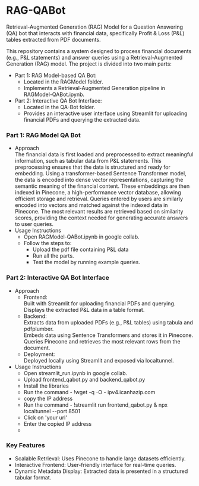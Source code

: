 # RAG-QABot
Retrieval-Augmented Generation (RAG) Model for a Question Answering (QA) bot that interacts with financial data, specifically Profit &amp; Loss (P&amp;L) tables extracted from PDF documents.

This repository contains a system designed to process financial documents (e.g., P&L statements) and answer queries using a Retrieval-Augmented Generation (RAG) model. The project is divided into two main parts:

- Part 1: RAG Model-based QA Bot:
  - Located in the RAGModel folder.
  - Implements a Retrieval-Augmented Generation pipeline in RAGModel-QABot.ipynb.
- Part 2: Interactive QA Bot Interface:
  - Located in the QA-Bot folder.
  - Provides an interactive user interface using Streamlit for uploading financial PDFs and querying the extracted data.

### Part 1: RAG Model QA Bot
- Approach <br>
  The financial data is first loaded and preprocessed to extract meaningful information, such as tabular data from P&L statements. This preprocessing ensures that the data is structured and ready for embedding. Using a transformer-based Sentence Transformer model, the data is encoded into dense vector representations, capturing the semantic meaning of the financial content. These embeddings are then indexed in Pinecone, a high-performance vector database, allowing efficient storage and retrieval. Queries entered by users are similarly encoded into vectors and matched against the indexed data in Pinecone. The most relevant results are retrieved based on similarity scores, providing the context needed for generating accurate answers to user queries.
- Usage Instructions
  - Open RAGModel-QABot.ipynb in google collab.
  - Follow the steps to:
    - Upload the pdf file containing P&L data
    - Run all the parts.
    - Test the model by running example queries.
### Part 2: Interactive QA Bot Interface
- Approach
  - Frontend:<br>
    Built with Streamlit for uploading financial PDFs and querying.<br>
    Displays the extracted P&L data in a table format.
  - Backend:<br>
    Extracts data from uploaded PDFs (e.g., P&L tables) using tabula and pdfplumber. <br>
    Embeds data using Sentence Transformers and stores it in Pinecone. <br>
    Queries Pinecone and retrieves the most relevant rows from the document.
  - Deployment: <br>
    Deployed locally using Streamlit and exposed via localtunnel.
- Usage Instructions
  - Open streamlit_run.ipynb in google collab.
  - Upload frontend_qabot.py and backend_qabot.py
  - Install the libraries
  - Run the command - !wget -q -O - ipv4.icanhazip.com
  - copy the IP address
  - Run the command - !streamlit run frontend_qabot.py & npx localtunnel --port 8501
  - Click on 'your url'
  - Enter the copied IP address
  - 
    
### Key Features
- Scalable Retrieval: Uses Pinecone to handle large datasets efficiently.
- Interactive Frontend: User-friendly interface for real-time queries.
- Dynamic Metadata Display: Extracted data is presented in a structured tabular format.

